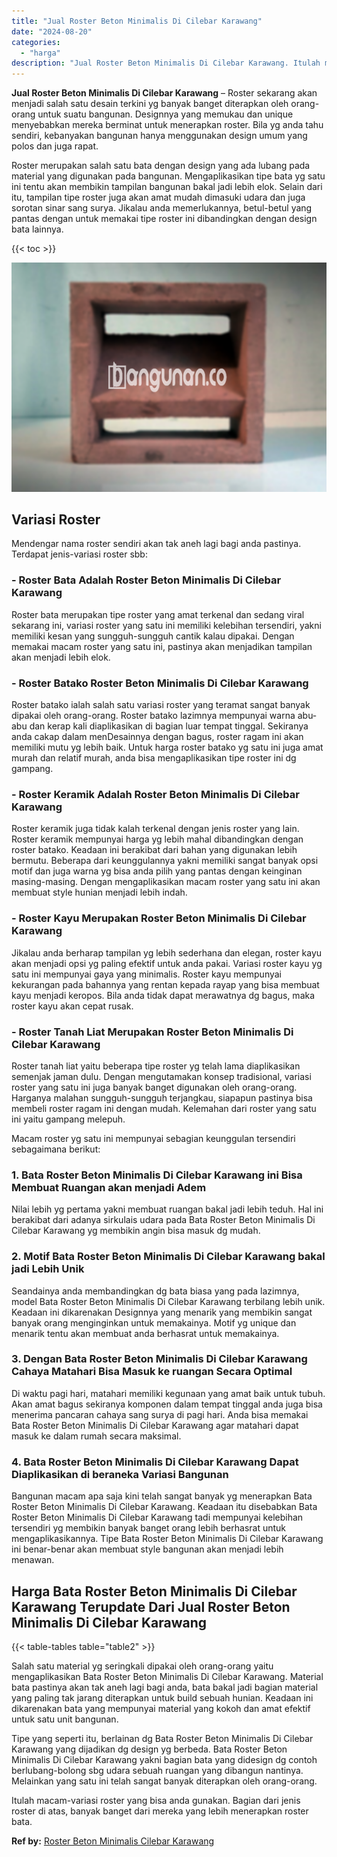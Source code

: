 ```yaml
---
title: "Jual Roster Beton Minimalis Di Cilebar Karawang"
date: "2024-08-20"
categories: 
  - "harga"
description: "Jual Roster Beton Minimalis Di Cilebar Karawang. Itulah macam-variasi roster yang bisa anda gunakan. Bagian dari jenis roster di atas, banyak banget dari mer..."
---
```


**Jual Roster Beton Minimalis Di Cilebar Karawang** – Roster sekarang akan menjadi salah satu desain terkini yg banyak banget diterapkan oleh orang-orang untuk suatu bangunan. Designnya yang memukau dan unique menyebabkan mereka berminat untuk menerapkan roster. Bila yg anda tahu sendiri, kebanyakan bangunan hanya menggunakan design umum yang polos dan juga rapat.

Roster merupakan salah satu bata dengan design yang ada lubang pada material yang digunakan pada bangunan. Mengaplikasikan tipe bata yg satu ini tentu akan membikin tampilan bangunan bakal jadi lebih elok. Selain dari itu, tampilan tipe roster juga akan amat mudah dimasuki udara dan juga sorotan sinar sang surya. Jikalau anda memerlukannya, betul-betul yang pantas dengan untuk memakai tipe roster ini dibandingkan dengan design bata lainnya.

{{< toc >}}

![Jual Roster Beton Minimalis Di Cilebar Karawang](/images/bata-roster-minimalis-37.png)

## Variasi Roster

Mendengar nama roster sendiri akan tak aneh lagi bagi anda pastinya. Terdapat jenis-variasi roster sbb:

### \- Roster Bata Adalah Roster Beton Minimalis Di Cilebar Karawang

Roster bata merupakan tipe roster yang amat terkenal dan sedang viral sekarang ini, variasi roster yang satu ini memiliki kelebihan tersendiri, yakni memiliki kesan yang sungguh-sungguh cantik kalau dipakai. Dengan memakai macam roster yang satu ini, pastinya akan menjadikan tampilan akan menjadi lebih elok.

### \- Roster Batako Roster Beton Minimalis Di Cilebar Karawang

Roster batako ialah salah satu variasi roster yang teramat sangat banyak dipakai oleh orang-orang. Roster batako lazimnya mempunyai warna abu-abu dan kerap kali diaplikasikan di bagian luar tempat tinggal. Sekiranya anda cakap dalam menDesainnya dengan bagus, roster ragam ini akan memiliki mutu yg lebih baik. Untuk harga roster batako yg satu ini juga amat murah dan relatif murah, anda bisa mengaplikasikan tipe roster ini dg gampang.

### \- Roster Keramik Adalah Roster Beton Minimalis Di Cilebar Karawang

Roster keramik juga tidak kalah terkenal dengan jenis roster yang lain. Roster keramik mempunyai harga yg lebih mahal dibandingkan dengan roster batako. Keadaan ini berakibat dari bahan yang digunakan lebih bermutu. Beberapa dari keunggulannya yakni memiliki sangat banyak opsi motif dan juga warna yg bisa anda pilih yang pantas dengan keinginan masing-masing. Dengan mengaplikasikan macam roster yang satu ini akan membuat style hunian menjadi lebih indah.

### \- Roster Kayu Merupakan Roster Beton Minimalis Di Cilebar Karawang

Jikalau anda berharap tampilan yg lebih sederhana dan elegan, roster kayu akan menjadi opsi yg paling efektif untuk anda pakai. Variasi roster kayu yg satu ini mempunyai gaya yang minimalis. Roster kayu mempunyai kekurangan pada bahannya yang rentan kepada rayap yang bisa membuat kayu menjadi keropos. Bila anda tidak dapat merawatnya dg bagus, maka roster kayu akan cepat rusak.

### \- Roster Tanah Liat Merupakan Roster Beton Minimalis Di Cilebar Karawang

Roster tanah liat yaitu beberapa tipe roster yg telah lama diaplikasikan semenjak jaman dulu. Dengan mengutamakan konsep tradisional, variasi roster yang satu ini juga banyak banget digunakan oleh orang-orang. Harganya malahan sungguh-sungguh terjangkau, siapapun pastinya bisa membeli roster ragam ini dengan mudah. Kelemahan dari roster yang satu ini yaitu gampang melepuh.

Macam roster yg satu ini mempunyai sebagian keunggulan tersendiri sebagaimana berikut:

### 1\. Bata Roster Beton Minimalis Di Cilebar Karawang ini Bisa Membuat Ruangan akan menjadi Adem

Nilai lebih yg pertama yakni membuat ruangan bakal jadi lebih teduh. Hal ini berakibat dari adanya sirkulais udara pada Bata Roster Beton Minimalis Di Cilebar Karawang yg membikin angin bisa masuk dg mudah.

### 2\. Motif Bata Roster Beton Minimalis Di Cilebar Karawang bakal jadi Lebih Unik

Seandainya anda membandingkan dg bata biasa yang pada lazimnya, model Bata Roster Beton Minimalis Di Cilebar Karawang terbilang lebih unik. Keadaan ini dikarenakan Designnya yang menarik yang membikin sangat banyak orang menginginkan untuk memakainya. Motif yg unique dan menarik tentu akan membuat anda berhasrat untuk memakainya.

### 3\. Dengan Bata Roster Beton Minimalis Di Cilebar Karawang Cahaya Matahari Bisa Masuk ke ruangan Secara Optimal

Di waktu pagi hari, matahari memiliki kegunaan yang amat baik untuk tubuh. Akan amat bagus sekiranya komponen dalam tempat tinggal anda juga bisa menerima pancaran cahaya sang surya di pagi hari. Anda bisa memakai Bata Roster Beton Minimalis Di Cilebar Karawang agar matahari dapat masuk ke dalam rumah secara maksimal.

### 4\. Bata Roster Beton Minimalis Di Cilebar Karawang Dapat Diaplikasikan di beraneka Variasi Bangunan

Bangunan macam apa saja kini telah sangat banyak yg menerapkan Bata Roster Beton Minimalis Di Cilebar Karawang. Keadaan itu disebabkan Bata Roster Beton Minimalis Di Cilebar Karawang tadi mempunyai kelebihan tersendiri yg membikin banyak banget orang lebih berhasrat untuk mengaplikasikannya. Tipe Bata Roster Beton Minimalis Di Cilebar Karawang ini benar-benar akan membuat style bangunan akan menjadi lebih menawan.

## Harga Bata Roster Beton Minimalis Di Cilebar Karawang Terupdate Dari Jual Roster Beton Minimalis Di Cilebar Karawang

{{< table-tables table="table2" >}}

Salah satu material yg seringkali dipakai oleh orang-orang yaitu mengaplikasikan Bata Roster Beton Minimalis Di Cilebar Karawang. Material bata pastinya akan tak aneh lagi bagi anda, bata bakal jadi bagian material yang paling tak jarang diterapkan untuk build sebuah hunian. Keadaan ini dikarenakan bata yang mempunyai material yang kokoh dan amat efektif untuk satu unit bangunan.

Tipe yang seperti itu, berlainan dg Bata Roster Beton Minimalis Di Cilebar Karawang yang dijadikan dg design yg berbeda. Bata Roster Beton Minimalis Di Cilebar Karawang yakni bagian bata yang didesign dg contoh berlubang-bolong sbg udara sebuah ruangan yang dibangun nantinya. Melainkan yang satu ini telah sangat banyak diterapkan oleh orang-orang.

Itulah macam-variasi roster yang bisa anda gunakan. Bagian dari jenis roster di atas, banyak banget dari mereka yang lebih menerapkan roster bata.

**Ref by:** [Roster Beton Minimalis Cilebar Karawang](https://id.wikipedia.org/wiki/Roster)
